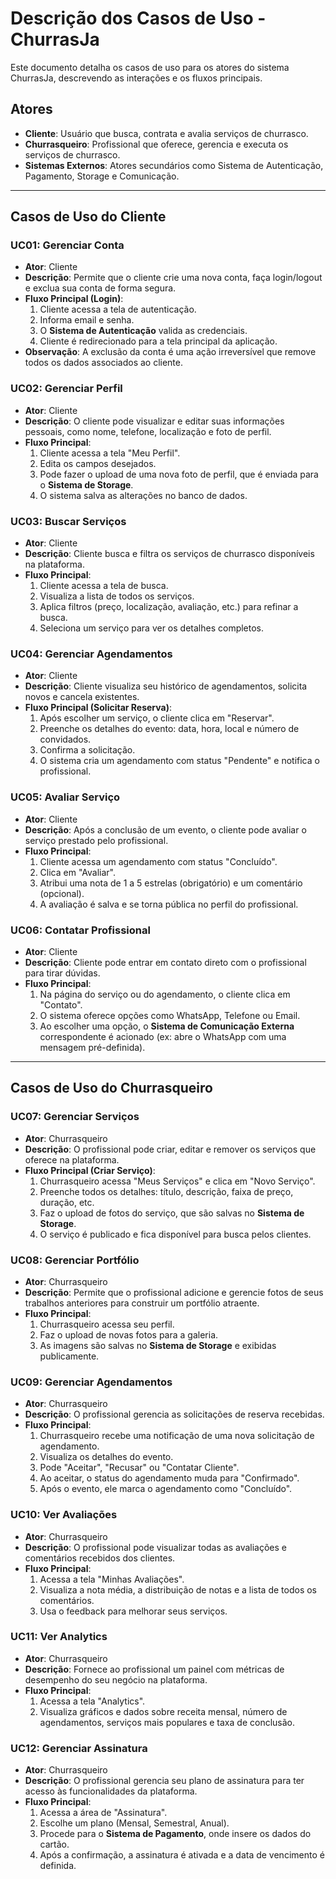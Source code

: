 # Descrição dos Casos de Uso - ChurrasJa

Este documento detalha os casos de uso para os atores do sistema ChurrasJa, descrevendo as interações e os fluxos principais.

## Atores

- **Cliente**: Usuário que busca, contrata e avalia serviços de churrasco.
- **Churrasqueiro**: Profissional que oferece, gerencia e executa os serviços de churrasco.
- **Sistemas Externos**: Atores secundários como Sistema de Autenticação, Pagamento, Storage e Comunicação.

---

## Casos de Uso do Cliente

### UC01: Gerenciar Conta

- **Ator**: Cliente
- **Descrição**: Permite que o cliente crie uma nova conta, faça login/logout e exclua sua conta de forma segura.
- **Fluxo Principal (Login)**:
  1.  Cliente acessa a tela de autenticação.
  2.  Informa email e senha.
  3.  O **Sistema de Autenticação** valida as credenciais.
  4.  Cliente é redirecionado para a tela principal da aplicação.
- **Observação**: A exclusão da conta é uma ação irreversível que remove todos os dados associados ao cliente.

### UC02: Gerenciar Perfil

- **Ator**: Cliente
- **Descrição**: O cliente pode visualizar e editar suas informações pessoais, como nome, telefone, localização e foto de perfil.
- **Fluxo Principal**:
  1.  Cliente acessa a tela "Meu Perfil".
  2.  Edita os campos desejados.
  3.  Pode fazer o upload de uma nova foto de perfil, que é enviada para o **Sistema de Storage**.
  4.  O sistema salva as alterações no banco de dados.

### UC03: Buscar Serviços

- **Ator**: Cliente
- **Descrição**: Cliente busca e filtra os serviços de churrasco disponíveis na plataforma.
- **Fluxo Principal**:
  1.  Cliente acessa a tela de busca.
  2.  Visualiza a lista de todos os serviços.
  3.  Aplica filtros (preço, localização, avaliação, etc.) para refinar a busca.
  4.  Seleciona um serviço para ver os detalhes completos.

### UC04: Gerenciar Agendamentos

- **Ator**: Cliente
- **Descrição**: Cliente visualiza seu histórico de agendamentos, solicita novos e cancela existentes.
- **Fluxo Principal (Solicitar Reserva)**:
  1.  Após escolher um serviço, o cliente clica em "Reservar".
  2.  Preenche os detalhes do evento: data, hora, local e número de convidados.
  3.  Confirma a solicitação.
  4.  O sistema cria um agendamento com status "Pendente" e notifica o profissional.

### UC05: Avaliar Serviço

- **Ator**: Cliente
- **Descrição**: Após a conclusão de um evento, o cliente pode avaliar o serviço prestado pelo profissional.
- **Fluxo Principal**:
  1.  Cliente acessa um agendamento com status "Concluído".
  2.  Clica em "Avaliar".
  3.  Atribui uma nota de 1 a 5 estrelas (obrigatório) e um comentário (opcional).
  4.  A avaliação é salva e se torna pública no perfil do profissional.

### UC06: Contatar Profissional

- **Ator**: Cliente
- **Descrição**: Cliente pode entrar em contato direto com o profissional para tirar dúvidas.
- **Fluxo Principal**:
  1.  Na página do serviço ou do agendamento, o cliente clica em "Contato".
  2.  O sistema oferece opções como WhatsApp, Telefone ou Email.
  3.  Ao escolher uma opção, o **Sistema de Comunicação Externa** correspondente é acionado (ex: abre o WhatsApp com uma mensagem pré-definida).

---

## Casos de Uso do Churrasqueiro

### UC07: Gerenciar Serviços

- **Ator**: Churrasqueiro
- **Descrição**: O profissional pode criar, editar e remover os serviços que oferece na plataforma.
- **Fluxo Principal (Criar Serviço)**:
  1.  Churrasqueiro acessa "Meus Serviços" e clica em "Novo Serviço".
  2.  Preenche todos os detalhes: título, descrição, faixa de preço, duração, etc.
  3.  Faz o upload de fotos do serviço, que são salvas no **Sistema de Storage**.
  4.  O serviço é publicado e fica disponível para busca pelos clientes.

### UC08: Gerenciar Portfólio

- **Ator**: Churrasqueiro
- **Descrição**: Permite que o profissional adicione e gerencie fotos de seus trabalhos anteriores para construir um portfólio atraente.
- **Fluxo Principal**:
  1.  Churrasqueiro acessa seu perfil.
  2.  Faz o upload de novas fotos para a galeria.
  3.  As imagens são salvas no **Sistema de Storage** e exibidas publicamente.

### UC09: Gerenciar Agendamentos

- **Ator**: Churrasqueiro
- **Descrição**: O profissional gerencia as solicitações de reserva recebidas.
- **Fluxo Principal**:
  1.  Churrasqueiro recebe uma notificação de uma nova solicitação de agendamento.
  2.  Visualiza os detalhes do evento.
  3.  Pode "Aceitar", "Recusar" ou "Contatar Cliente".
  4.  Ao aceitar, o status do agendamento muda para "Confirmado".
  5.  Após o evento, ele marca o agendamento como "Concluído".

### UC10: Ver Avaliações

- **Ator**: Churrasqueiro
- **Descrição**: O profissional pode visualizar todas as avaliações e comentários recebidos dos clientes.
- **Fluxo Principal**:
  1.  Acessa a tela "Minhas Avaliações".
  2.  Visualiza a nota média, a distribuição de notas e a lista de todos os comentários.
  3.  Usa o feedback para melhorar seus serviços.

### UC11: Ver Analytics

- **Ator**: Churrasqueiro
- **Descrição**: Fornece ao profissional um painel com métricas de desempenho do seu negócio na plataforma.
- **Fluxo Principal**:
  1.  Acessa a tela "Analytics".
  2.  Visualiza gráficos e dados sobre receita mensal, número de agendamentos, serviços mais populares e taxa de conclusão.

### UC12: Gerenciar Assinatura

- **Ator**: Churrasqueiro
- **Descrição**: O profissional gerencia seu plano de assinatura para ter acesso às funcionalidades da plataforma.
- **Fluxo Principal**:
  1.  Acessa a área de "Assinatura".
  2.  Escolhe um plano (Mensal, Semestral, Anual).
  3.  Procede para o **Sistema de Pagamento**, onde insere os dados do cartão.
  4.  Após a confirmação, a assinatura é ativada e a data de vencimento é definida.
